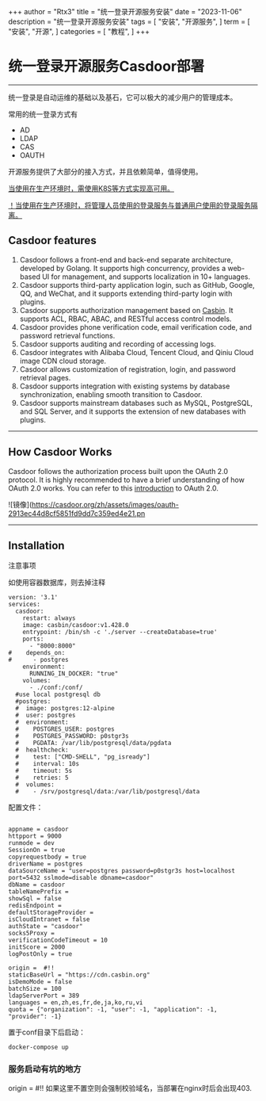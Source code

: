+++
author = "Rtx3"
title = "统一登录开源服务安装"
date = "2023-11-06"
description = "统一登录开源服务安装"
tags = [
    "安装",
    "开源服务",
]
term =  [
    "安装",
    "开源",
]
categories = [
    "教程",
]
+++
# 统一登录开源服务Casdoor部署

------

统一登录是自动运维的基础以及基石，它可以极大的减少用户的管理成本。

常用的统一登录方式有

- AD
- LDAP
- CAS
- OAUTH

开源服务提供了大部分的接入方式，并且依赖简单，值得使用。

<u>当使用在生产环境时，需使用K8S等方式实现高可用。</u>

<u>！当使用在生产环境时，将管理人员使用的登录服务与普通用户使用的登录服务隔离。</u>

## Casdoor features

1. Casdoor follows a front-end and back-end separate architecture, developed by Golang. It supports high concurrency, provides a web-based UI for management, and supports localization in 10+ languages.
2. Casdoor supports third-party application login, such as GitHub, Google, QQ, and WeChat, and it supports extending third-party login with plugins.
3. Casdoor supports authorization management based on [Casbin](https://casbin.org/). It supports ACL, RBAC, ABAC, and RESTful access control models.
4. Casdoor provides phone verification code, email verification code, and password retrieval functions.
5. Casdoor supports auditing and recording of accessing logs.
6. Casdoor integrates with Alibaba Cloud, Tencent Cloud, and Qiniu Cloud image CDN cloud storage.
7. Casdoor allows customization of registration, login, and password retrieval pages.
8. Casdoor supports integration with existing systems by database synchronization, enabling smooth transition to Casdoor.
9. Casdoor supports mainstream databases such as MySQL, PostgreSQL, and SQL Server, and it supports the extension of new databases with plugins.

------

## How Casdoor Works

Casdoor follows the authorization process built upon the OAuth 2.0 protocol. It is highly recommended to have a brief understanding of how OAuth 2.0 works. You can refer to this [introduction](https://www.digitalocean.com/community/tutorials/an-introduction-to-oauth-2) to OAuth 2.0.

![镜像](https://casdoor.org/zh/assets/images/oauth-2913ec44d8cf5851fd9dd7c359ed4e21.pn

------

## Installation

注意事项

如使用容器数据库，则去掉注释

```shell
version: '3.1'
services:
  casdoor:
    restart: always
    image: casbin/casdoor:v1.428.0
    entrypoint: /bin/sh -c './server --createDatabase=true'
    ports:
      - "8000:8000"
#    depends_on:
#      - postgres
    environment:
      RUNNING_IN_DOCKER: "true"
    volumes:
      - ./conf:/conf/
  #use local postgresql db
  #postgres:
  #  image: postgres:12-alpine
  #  user: postgres
  #  environment:
  #    POSTGRES_USER: postgres
  #    POSTGRES_PASSWORD: p0stgr3s
  #    PGDATA: /var/lib/postgresql/data/pgdata
  #  healthcheck:
  #    test: ["CMD-SHELL", "pg_isready"]
  #    interval: 10s
  #    timeout: 5s
  #    retries: 5
  #  volumes:
  #    - /srv/postgresql/data:/var/lib/postgresql/data

```

配置文件：

```

appname = casdoor
httpport = 9000
runmode = dev
SessionOn = true
copyrequestbody = true
driverName = postgres
dataSourceName = "user=postgres password=p0stgr3s host=localhost port=5432 sslmode=disable dbname=casdoor"
dbName = casdoor
tableNamePrefix =
showSql = false
redisEndpoint =
defaultStorageProvider =
isCloudIntranet = false
authState = "casdoor"
socks5Proxy =
verificationCodeTimeout = 10
initScore = 2000
logPostOnly = true

origin =  #!!
staticBaseUrl = "https://cdn.casbin.org"
isDemoMode = false
batchSize = 100
ldapServerPort = 389
languages = en,zh,es,fr,de,ja,ko,ru,vi
quota = {"organization": -1, "user": -1, "application": -1, "provider": -1}
```

置于conf目录下后启动：

```bash
docker-compose up
```



### 服务启动有坑的地方

origin =  #!! 如果这里不置空则会强制校验域名，当部署在nginx时后会出现403.